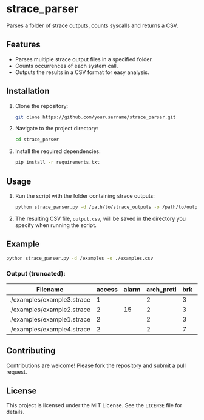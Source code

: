# strace_parser
Parses a folder of strace outputs, counts syscalls and returns a CSV.
## Features
- Parses multiple strace output files in a specified folder.
- Counts occurrences of each system call.
- Outputs the results in a CSV format for easy analysis.

## Installation
1. Clone the repository:
    ```bash
    git clone https://github.com/yourusername/strace_parser.git
    ```
2. Navigate to the project directory:
    ```bash
    cd strace_parser
    ```
3. Install the required dependencies:
    ```bash
    pip install -r requirements.txt
    ```

## Usage
1. Run the script with the folder containing strace outputs:
    ```bash
    python strace_parser.py -d /path/to/strace_outputs -o /path/to/output.csv
    ```
2. The resulting CSV file, `output.csv`, will be saved in the directory you specify when running the script.
## Example
```bash
python strace_parser.py -d /examples -o ./examples.csv
```
### Output (truncated):
| Filename                  | access | alarm | arch_prctl | brk | close | close_range | connect | execve | fcntl | futex | getdents64 |
|---------------------------|--------|-------|------------|-----|-------|-------------|---------|--------|-------|-------|------------|
| ./examples/example3.strace | 1      |       | 2          | 3   | 9     |             | 2       | 1      |       |       |            |
| ./examples/example2.strace | 2      | 15    | 2          | 3   | 9     |             | 1       | 10     |       |       |            |
| ./examples/example1.strace | 2      |       | 2          | 3   | 9     |             | 1       |        |       | 2     |            |
| ./examples/example4.strace | 2      |       | 2          | 7   | 21    | 1           | 2       | 1      |       | 17    |            |


## Contributing
Contributions are welcome! Please fork the repository and submit a pull request.

## License
This project is licensed under the MIT License. See the `LICENSE` file for details.